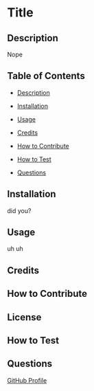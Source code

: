 # Title
  
  
  ## Description
  Nope
  ## Table of Contents 
  - [Description](#description)
  - [Installation](#installation)
  - [Usage](#usage)
  - [Credits](#credits)
  - [How to Contribute](#how-to-contribute)
  
  - [How to Test](#how-to-test)
  - [Questions](#questions)

  ## Installation
  did you?

  ## Usage
  uh uh

  ## Credits
  

  ## How to Contribute
  

  ## License
  

  ## How to Test
  

  ## Questions
  [GitHub Profile](https://github.com/)

  